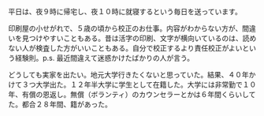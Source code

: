 平日は、夜９時に帰宅し、夜１０時に就寝するという毎日を送っています。

印刷屋の小せがれで、５歳の頃から校正のお仕事。内容がわからない方が、間違いを見つけやすいこともある。昔は活字の印刷、文字が横向いているのは、読めない人が検査した方がいいこともある。自分で校正するより責任校正がよいという経験則。p.s. 最近間違えて迷惑かけたばかりの人が言う。

どうしても実家を出たい。地元大学行きたくないと思っていた。結果、４０年かけて３つ大学出た。１２年半大学に学生として在籍した。大学には非常勤で１０年、有償の恩返し。無償（ボランティ）のカウンセラーとかは６年間くらいしてた。都合２８年間、籍があった。

